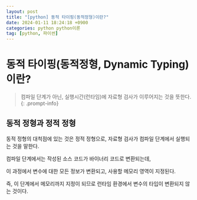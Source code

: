 ```yaml
---
layout: post
title: "[python] 동적 타이핑(동적정형)이란?"
date: 2024-01-11 18:24:18 +0900
categories: python python이론
tag: [python, 파이썬]
---
```


# 동적 타이핑(동적정형, Dynamic Typing)이란?

>컴파일 단계가 아닌, 실행시간(런타임)에 자료형 검사가 이루어지는 것을 뜻한다.
{: .prompt-info}

## 동적 정형과 정적 정형

동적 정형의 대척점에 있는 것은 정적 정형으로, 자료형 검사가 컴파일 단계에서 실행되는 것을 말한다.

컴파일 단계에서는 작성된 소스 코드가 바이너리 코드로 변환되는데,

이 과정에서 변수에 대한 모든 정보가 변환되고, 사용할 메모리 영역이 지정된다.

즉, 이 단계에서 메모리까지 지정이 되므로 런타임 환경에서 변수의 타입이 변환되지 않는 것이다.

